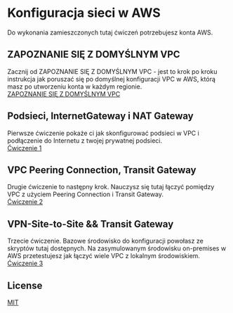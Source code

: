 # Konfiguracja sieci w AWS
Do wykonania zamieszczonych tutaj ćwiczeń potrzebujesz konta AWS.

## ZAPOZNANIE SIĘ Z DOMYŚLNYM VPC
Zacznij od ZAPOZNANIE SIĘ Z DOMYŚLNYM VPC - jest to krok po kroku instrukcja jak poruszać się po domyślnej konfiguracji VPC w AWS, którą masz po utworzeniu konta w każdym regionie.<br>
[ZAPOZNANIE SIĘ Z DOMYŚLNYM VPC](https://github.com/emilia-smolko/networking/blob/main/defaultVPC.pdf)
## Podsieci, InternetGateway i NAT Gateway
Pierwsze ćwiczenie pokaże ci jak skonfigurować podsieci w VPC i podłączenie do Internetu z twojej prywatnej podsieci.<br>
[Ćwiczenie 1](https://github.com/emilia-smolko/networking/blob/main/Lab1.pdf)
## VPC Peering Connection, Transit Gateway
Drugie ćwiczenie to następny krok. Nauczysz się tutaj łączyć pomiędzy VPC z użyciem Peering Connection i Transit Gateway.<br>
[Ćwiczenie 2](https://github.com/emilia-smolko/networking/blob/main/Lab2.pdf)
## VPN-Site-to-Site && Transit Gateway
Trzecie ćwiczenie. Bazowe środowisko do konfiguracji powołasz ze skryptów tutaj dostępnych. Na zasymulowanym środowisku on-premises w AWS przetestujesz jak łączyć wiele VPC z lokalnym środowiskiem.<br>
[Ćwiczenie 3](https://github.com/emilia-smolko/networking/blob/main/Lab3.pdf)
## License
[MIT](https://github.com/emilia-smolko/networking/blob/main/LICENSE)
